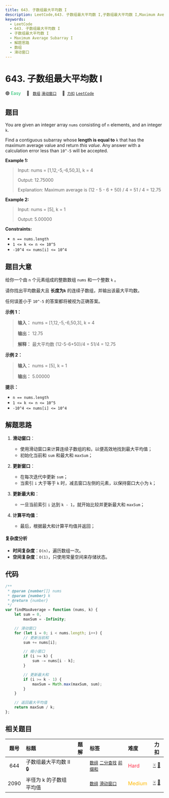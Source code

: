 ```yaml
---
title: 643. 子数组最大平均数 I
description: LeetCode,643. 子数组最大平均数 I,子数组最大平均数 I,Maximum Average Subarray I,解题思路,数组,滑动窗口
keywords:
  - LeetCode
  - 643. 子数组最大平均数 I
  - 子数组最大平均数 I
  - Maximum Average Subarray I
  - 解题思路
  - 数组
  - 滑动窗口
---
```


# 643. 子数组最大平均数 I

🟢 <font color=#15bd66>Easy</font>&emsp; 🔖&ensp; [`数组`](/tag/array.md) [`滑动窗口`](/tag/sliding-window.md)&emsp; 🔗&ensp;[`力扣`](https://leetcode.cn/problems/maximum-average-subarray-i) [`LeetCode`](https://leetcode.com/problems/maximum-average-subarray-i)

## 题目

You are given an integer array `nums` consisting of `n` elements, and an
integer `k`.

Find a contiguous subarray whose **length is equal to** `k` that has the
maximum average value and return _this value_. Any answer with a calculation
error less than `10^-5` will be accepted.

**Example 1:**

> Input: nums = [1,12,-5,-6,50,3], k = 4
>
> Output: 12.75000
>
> Explanation: Maximum average is (12 - 5 - 6 + 50) / 4 = 51 / 4 = 12.75

**Example 2:**

> Input: nums = [5], k = 1
>
> Output: 5.00000

**Constraints:**

- `n == nums.length`
- `1 <= k <= n <= 10^5`
- `-10^4 <= nums[i] <= 10^4`

## 题目大意

给你一个由 `n` 个元素组成的整数数组 `nums` 和一个整数 `k` 。

请你找出平均数最大且 **长度为`k`** 的连续子数组，并输出该最大平均数。

任何误差小于 `10^-5` 的答案都将被视为正确答案。

**示例 1：**

> **输入：** nums = [1,12,-5,-6,50,3], k = 4
>
> **输出：** 12.75
>
> **解释：** 最大平均数 (12-5-6+50)/4 = 51/4 = 12.75

**示例 2：**

> **输入：** nums = [5], k = 1
>
> **输出：** 5.00000

**提示：**

- `n == nums.length`
- `1 <= k <= n <= 10^5`
- `-10^4 <= nums[i] <= 10^4`

## 解题思路

1. **滑动窗口**：

   - 使用滑动窗口来计算连续子数组的和，以便高效地找到最大平均值；
   - 初始化当前和 `sum` 和最大和 `maxSum`；

2. **更新窗口**：

   - 在每次迭代中更新 `sum`；
   - 当索引 `i` 大于等于 `k` 时，减去窗口左侧的元素，以保持窗口大小为 `k`；

3. **更新最大和**：

   - 一旦当前索引 `i` 达到 `k - 1`，就开始比较并更新最大和 `maxSum`；

4. **计算平均值**：
   - 最后，根据最大和计算平均值并返回；

#### 复杂度分析

- **时间复杂度**：`O(n)`，遍历数组一次。
- **空间复杂度**：`O(1)`，只使用常量空间来存储状态。

## 代码

```javascript
/**
 * @param {number[]} nums
 * @param {number} k
 * @return {number}
 */
var findMaxAverage = function (nums, k) {
	let sum = 0,
		maxSum = -Infinity;

	// 滑动窗口
	for (let i = 0; i < nums.length; i++) {
		// 更新当前和
		sum += nums[i];

		// 缩小窗口
		if (i >= k) {
			sum -= nums[i - k];
		}

		// 更新最大和
		if (i >= k - 1) {
			maxSum = Math.max(maxSum, sum);
		}
	}

	// 返回最大平均值
	return maxSum / k;
};
```

## 相关题目

<!-- prettier-ignore -->
| 题号 | 标题 | 题解 | 标签 | 难度 | 力扣 |
| :------: | :------ | :------: | :------ | :------ | :------: |
| 644 | 子数组最大平均数 II 🔒 |  |  [`数组`](/tag/array.md) [`二分查找`](/tag/binary-search.md) [`前缀和`](/tag/prefix-sum.md) | <font color=#ff334b>Hard</font> | [🀄️](https://leetcode.cn/problems/maximum-average-subarray-ii) [🔗](https://leetcode.com/problems/maximum-average-subarray-ii) |
| 2090 | 半径为 k 的子数组平均值 |  |  [`数组`](/tag/array.md) [`滑动窗口`](/tag/sliding-window.md) | <font color=#ffb800>Medium</font> | [🀄️](https://leetcode.cn/problems/k-radius-subarray-averages) [🔗](https://leetcode.com/problems/k-radius-subarray-averages) |
